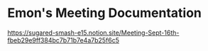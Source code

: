 # Emon's Meeting Documentation

https://sugared-smash-e15.notion.site/Meeting-Sept-16th-fbeb29e9ff384bc7b71b7e4a7b25f6c5


